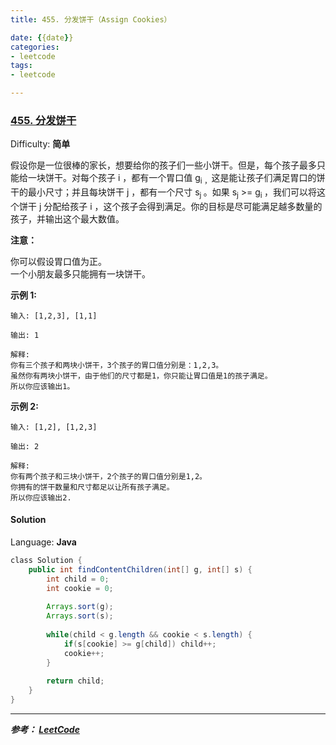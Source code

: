 ```yaml
---
title: 455. 分发饼干（Assign Cookies）

date: {{date}}
categories:
- leetcode
tags:
- leetcode

---
```

### [455\. 分发饼干](https://leetcode-cn.com/problems/assign-cookies/)

Difficulty: **简单**


假设你是一位很棒的家长，想要给你的孩子们一些小饼干。但是，每个孩子最多只能给一块饼干。对每个孩子 i ，都有一个胃口值 g<sub style="display: inline;">i ，</sub>这是能让孩子们满足胃口的饼干的最小尺寸；并且每块饼干 j ，都有一个尺寸 s<sub style="display: inline;">j </sub>。如果 s<sub style="display: inline;">j</sub> >= g<sub style="display: inline;">i </sub>，我们可以将这个饼干 j 分配给孩子 i ，这个孩子会得到满足。你的目标是尽可能满足越多数量的孩子，并输出这个最大数值。

**注意：**

你可以假设胃口值为正。  
一个小朋友最多只能拥有一块饼干。

**示例 1:**

```
输入: [1,2,3], [1,1]

输出: 1

解释: 
你有三个孩子和两块小饼干，3个孩子的胃口值分别是：1,2,3。
虽然你有两块小饼干，由于他们的尺寸都是1，你只能让胃口值是1的孩子满足。
所以你应该输出1。
```

**示例 2:**

```
输入: [1,2], [1,2,3]

输出: 2

解释: 
你有两个孩子和三块小饼干，2个孩子的胃口值分别是1,2。
你拥有的饼干数量和尺寸都足以让所有孩子满足。
所以你应该输出2.
```


#### Solution

Language: **Java**

```java
​class Solution {
    public int findContentChildren(int[] g, int[] s) {
        int child = 0;
        int cookie = 0;
        
        Arrays.sort(g);
        Arrays.sort(s);
        
        while(child < g.length && cookie < s.length) {
            if(s[cookie] >= g[child]) child++;
            cookie++;
        }
        
        return child;
    }
}
```

---
***参考：
[LeetCode](https://leetcode-cn.com/problems/assign-cookies/)***
